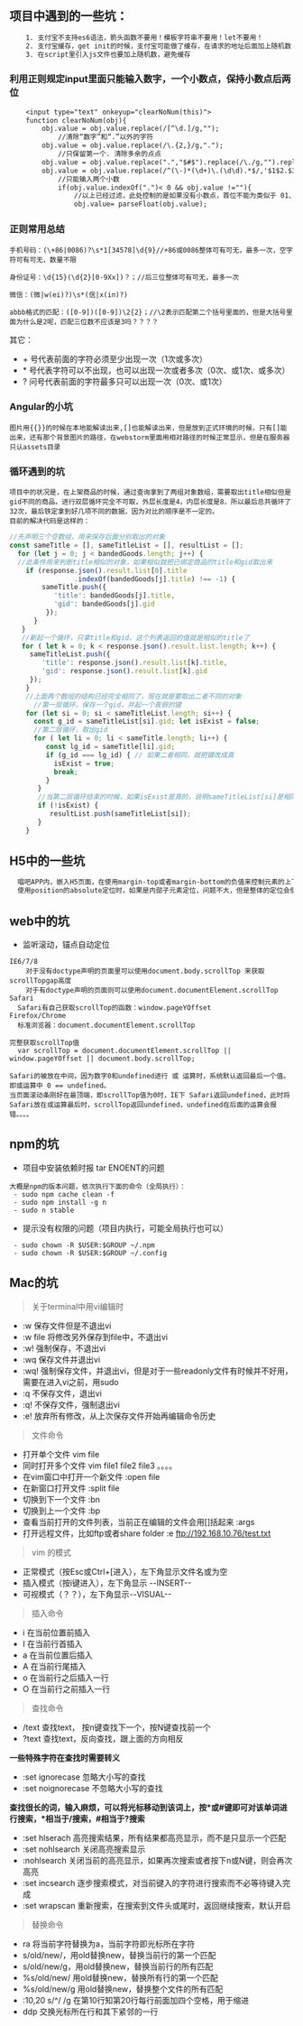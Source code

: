 ## 项目中遇到的一些坑：
```txt
	1. 支付宝不支持es6语法，箭头函数不要用！模板字符串不要用！let不要用！
	2. 支付宝缓存，get init的时候，支付宝可能做了缓存，在请求的地址后面加上随机数
	3. 在script里引入js文件也要加上随机数，避免缓存
```
### 利用正则规定input里面只能输入数字，一个小数点，保持小数点后两位
```txt
	<input type="text" onkeyup="clearNoNum(this)">
	function clearNoNum(obj){ 
		obj.value = obj.value.replace(/[^\d.]/g,"");  
			//清除“数字”和“.”以外的字符  
		obj.value = obj.value.replace(/\.{2,}/g,".");
	    	//只保留第一个. 清除多余的点点
		obj.value = obj.value.replace(".","$#$").replace(/\./g,"").replace("$#$","."); 
		obj.value = obj.value.replace(/^(\-)*(\d+)\.(\d\d).*$/,'$1$2.$3');
			//只能输入两个小数  
			if(obj.value.indexOf(".")< 0 && obj.value !=""){
				//以上已经过滤，此处控制的是如果没有小数点，首位不能为类似于 01、02的金额 
				obj.value= parseFloat(obj.value); 
```
### 正则常用总结
	手机号码：(\+86|0086)?\s*1[34578]\d{9}//+86或0086整体可有可无，最多一次，空字符可有可无，数量不限

	身份证号：\d{15}(\d{2}[0-9Xx])？；//后三位整体可有可无，最多一次

	微信：(微|w(ei)?)\s*(信|x(in)?)

	abbb格式的匹配：([0-9])([0-9])\2{2}；//\2表示匹配第二个括号里面的，但是大括号里面为什么是2呢，匹配三位数不应该是3吗？？？？

  其它：
  
  - \+ 号代表前面的字符必须至少出现一次（1次或多次）
  -  \* 号代表字符可以不出现，也可以出现一次或者多次（0次、或1次、或多次）
  -  ? 问号代表前面的字符最多只可以出现一次（0次、或1次）

### Angular的小坑
  	图片用{{}}的时候在本地能解读出来,[]也能解读出来，但是放到正式环境的时候，只有[]能出来，还有那个背景图片的路径，在webstorm里面用相对路径的时候正常显示，但是在服务器只认assets目录
### 循环遇到的坑
	项目中的状况是，在上架商品的时候，通过查询拿到了两组对象数组，需要取出title相似但是gid不同的商品。进行双层循环完全不可取，外层长度是4，内层长度是8，所以最后总共循环了32次，最后铁定拿到好几项不同的数据，因为对比的顺序是不一定的。
	目前的解决代码是这样的：
```javascript
//先声明三个空数组，用来保存后面分别取出的对象
const sameTitle = [], sameTitleList = [], resultList = [];
  for (let j = 0; j < bandedGoods.length; j++) {
  //此条件用来判断title相似的对象，如果相似就把已绑定商品的title和gid取出来
    if (response.json().result.list[0].title
    			.indexOf(bandedGoods[j].title) !== -1) {
        sameTitle.push({
           'title': bandedGoods[j].title,
           'gid': bandedGoods[j].gid
         });
      }
   }
   //新起一个循环，只拿title和gid，这个列表返回的值就是相似的title了
   for ( let k = 0; k < response.json().result.list.length; k++) {
     sameTitleList.push({
        'title': response.json().result.list[k].title,
        'gid': response.json().result.list[k].gid
     });
    }
    //上面两个数组的结构已经完全相同了，现在就是要取出二者不同的对象
      //第一层循环，保存一个gid，并起一个真假的键
    for (let si = 0; si < sameTitleList.length; si++) {
      const g_id = sameTitleList[si].gid; let isExist = false;
      //第二层循环，取出gid
      for ( let li = 0; li < sameTitle.length; li++) {
         const lg_id = sameTitle[li].gid;
         if (g_id === lg_id) { // 如果二者相同，就把键改成真
           isExist = true;
           break;
         }
       }
       //当第二层循环结束的时候，如果isExist是真的，说明sameTitleList[si]是相同于sameTitle里的gid的，所以取反操作，拿到那个被排除出来的对象
       if (!isExist) {
          resultList.push(sameTitleList[si]);
       }
    }
```

## H5中的一些坑
```txt
  唱吧APP内，嵌入H5页面，在使用margin-top或者margin-bottom的负值来控制元素的上下定位时，在浏览器上不会有问题，但是嵌入进app内，在移动设备上，上下滑动时的卡顿非常明显。
  使用position的absolute定位时，如果是内部子元素定位，问题不大，但是整体的定位会使父元素高度不准确，ご注意。
```

## web中的坑

- 监听滚动，锚点自动定位

```text
IE6/7/8
	对于没有doctype声明的页面里可以使用document.body.scrollTop 来获取scrollTopgap高度
	对于有doctype声明的页面则可以使用document.documentElement.scrollTop
Safari
  Safari有自己获取scrollTop的函数：window.pageYOffset
Firefox/Chrome
  标准浏览器：document.documentElement.scrollTop

完整获取scrollTop值
  var scrollTop = document.documentElement.scrollTop || window.pageYOffset || document.body.scrollTop;

Safari的被放在中间，因为数字0和undefined进行 或 运算时，系统默认返回最后一个值。即或运算中 0 == undefined。
当页面滚动条刚好在最顶端，即scrollTop值为0时，IE下 Safari返回undefined，此时将Safari放在或运算最后时，scrollTop返回undefined，undefined在后面的运算会报错。。。。
```

## npm的坑

- 项目中安装依赖时报 tar ENOENT的问题

```text
大概是npm的版本问题，依次执行下面的命令（全局执行）：
 - sudo npm cache clean -f
 - sudo npm install -g n
 - sudo n stable
```

- 提示没有权限的问题（项目内执行，可能全局执行也可以）

```text
 - sudo chown -R $USER:$GROUP ~/.npm
 - sudo chown -R $USER:$GROUP ~/.config
```

## Mac的坑

> 关于terminal中用vi编辑时

- :w 保存文件但是不退出vi
- :w file 将修改另外保存到file中，不退出vi
- :w! 强制保存，不退出vi
- :wq 保存文件并退出vi
- :wq! 强制保存文件，并退出vi，但是对于一些readonly文件有时候并不好用，需要在进入vi之前，用sudo
- :q 不保存文件，退出vi
- :q! 不保存文件，强制退出vi
- :e! 放弃所有修改，从上次保存文件开始再编辑命令历史

> 文件命令

- 打开单个文件 vim file
- 同时打开多个文件 vim file1 file2 file3 。。。。
- 在vim窗口中打开一个新文件 :open file
- 在新窗口打开文件 :split file
- 切换到下一个文件 :bn
- 切换到上一个文件 :bp
- 查看当前打开的文件列表，当前正在编辑的文件会用[]括起来 :args
- 打开远程文件，比如ftp或者share folder :e ftp://192.168.10.76/test.txt

> vim 的模式

- 正常模式（按Esc或Ctrl+[进入），左下角显示文件名或为空
- 插入模式（按i键进入），左下角显示 --INSERT--
- 可视模式（？？），左下角显示--VISUAL--

> 插入命令

- i 在当前位置前插入
- I 在当前行首插入
- a 在当前位置后插入
- A 在当前行尾插入
- o 在当前行之后插入一行
- O 在当前行之前插入一行

> 查找命令

- /text 查找text， 按n键查找下一个，按N键查找前一个
- ?text 查找text，反向查找，跟上面的方向相反

**一些特殊字符在查找时需要转义**

- :set ignorecase 忽略大小写的查找
- :set noignorecase 不忽略大小写的查找

**查找很长的词，输入麻烦，可以将光标移动到该词上，按\*或#键即可对该单词进行搜索，\*相当于/搜索，#相当于?搜索**

- :set hlserach 高亮搜索结果，所有结果都高亮显示，而不是只显示一个匹配
- :set nohlsearch 关闭高亮搜索显示
- :nohlsearch 关闭当前的高亮显示，如果再次搜索或者按下n或N键，则会再次高亮
- :set incsearch 逐步搜索模式，对当前键入的字符进行搜索而不必等待键入完成
- :set wrapscan 重新搜索，在搜索到文件头或尾时，返回继续搜索，默认开启

> 替换命令

- ra 将当前字符替换为a，当前字符即光标所在字符
- s/old/new/，用old替换new，替换当前行的第一个匹配
- s/old/new/g，用old替换new，替换当前行的所有匹配
- %s/old/new/ 用old替换new，替换所有行的第一个匹配
- %s/old/new/g 用old替换new，替换整个文件的所有匹配
- :10,20 s/^/ /g 在第10行知第20行每行前面加四个空格，用于缩进
- ddp 交换光标所在行和其下紧邻的一行


